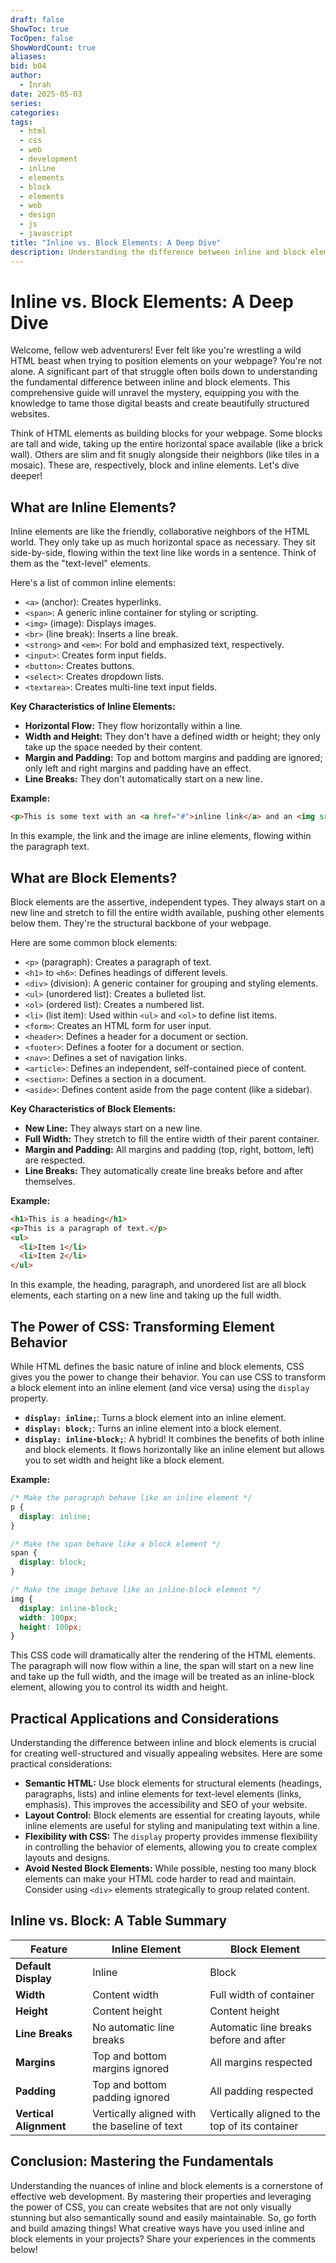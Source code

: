```yaml
---
draft: false
ShowToc: true
TocOpen: false
ShowWordCount: true
aliases: 
bid: b04
author:
  - Inrah
date: 2025-05-03
series: 
categories: 
tags:
  - html
  - css
  - web
  - development
  - inline
  - elements
  - block
  - elements
  - web
  - design
  - js
  - javascript
title: "Inline vs. Block Elements: A Deep Dive"
description: Understanding the difference between inline and block elements in HTML and CSS is crucial for web development. This comprehensive guide explores their properties, behaviors, and practical applications with examples.
---
```


# Inline vs. Block Elements: A Deep Dive

Welcome, fellow web adventurers! Ever felt like you're wrestling a wild HTML beast when trying to position elements on your webpage?  You're not alone.  A significant part of that struggle often boils down to understanding the fundamental difference between inline and block elements.  This comprehensive guide will unravel the mystery, equipping you with the knowledge to tame those digital beasts and create beautifully structured websites.

Think of HTML elements as building blocks for your webpage.  Some blocks are tall and wide, taking up the entire horizontal space available (like a brick wall). Others are slim and fit snugly alongside their neighbors (like tiles in a mosaic).  These are, respectively, block and inline elements. Let's dive deeper!

## What are Inline Elements?

Inline elements are like the friendly, collaborative neighbors of the HTML world. They only take up as much horizontal space as necessary.  They sit side-by-side, flowing within the text line like words in a sentence.  Think of them as the "text-level" elements.

Here's a list of common inline elements:

* `<a>` (anchor): Creates hyperlinks.
* `<span>`: A generic inline container for styling or scripting.
* `<img>` (image): Displays images.
* `<br>` (line break): Inserts a line break.
* `<strong>` and `<em>`:  For bold and emphasized text, respectively.
* `<input>`: Creates form input fields.
* `<button>`: Creates buttons.
* `<select>`: Creates dropdown lists.
* `<textarea>`: Creates multi-line text input fields.


**Key Characteristics of Inline Elements:**

* **Horizontal Flow:** They flow horizontally within a line.
* **Width and Height:** They don't have a defined width or height; they only take up the space needed by their content.
* **Margin and Padding:**  Top and bottom margins and padding are ignored; only left and right margins and padding have an effect.
* **Line Breaks:** They don't automatically start on a new line.


**Example:**

```html
<p>This is some text with an <a href="#">inline link</a> and an <img src="image.jpg" alt="Image" width="50"> image.</p>
```

In this example, the link and the image are inline elements, flowing within the paragraph text.


<!-- -->


## What are Block Elements?

Block elements are the assertive, independent types. They always start on a new line and stretch to fill the entire width available, pushing other elements below them.  They're the structural backbone of your webpage.

Here are some common block elements:

* `<p>` (paragraph): Creates a paragraph of text.
* `<h1>` to `<h6>`: Defines headings of different levels.
* `<div>` (division): A generic container for grouping and styling elements.
* `<ul>` (unordered list): Creates a bulleted list.
* `<ol>` (ordered list): Creates a numbered list.
* `<li>` (list item):  Used within `<ul>` and `<ol>` to define list items.
* `<form>`: Creates an HTML form for user input.
* `<header>`: Defines a header for a document or section.
* `<footer>`: Defines a footer for a document or section.
* `<nav>`: Defines a set of navigation links.
* `<article>`: Defines an independent, self-contained piece of content.
* `<section>`: Defines a section in a document.
* `<aside>`: Defines content aside from the page content (like a sidebar).


**Key Characteristics of Block Elements:**

* **New Line:** They always start on a new line.
* **Full Width:** They stretch to fill the entire width of their parent container.
* **Margin and Padding:** All margins and padding (top, right, bottom, left) are respected.
* **Line Breaks:** They automatically create line breaks before and after themselves.


**Example:**

```html
<h1>This is a heading</h1>
<p>This is a paragraph of text.</p>
<ul>
  <li>Item 1</li>
  <li>Item 2</li>
</ul>
```

In this example, the heading, paragraph, and unordered list are all block elements, each starting on a new line and taking up the full width.


<!-- -->


## The Power of CSS: Transforming Element Behavior

While HTML defines the basic nature of inline and block elements, CSS gives you the power to change their behavior.  You can use CSS to transform a block element into an inline element (and vice versa) using the `display` property.

* **`display: inline;`**:  Turns a block element into an inline element.
* **`display: block;`**: Turns an inline element into a block element.
* **`display: inline-block;`**: A hybrid!  It combines the benefits of both inline and block elements.  It flows horizontally like an inline element but allows you to set width and height like a block element.


**Example:**

```css
/* Make the paragraph behave like an inline element */
p {
  display: inline;
}

/* Make the span behave like a block element */
span {
  display: block;
}

/* Make the image behave like an inline-block element */
img {
  display: inline-block;
  width: 100px;
  height: 100px;
}
```

This CSS code will dramatically alter the rendering of the HTML elements.  The paragraph will now flow within a line, the span will start on a new line and take up the full width, and the image will be treated as an inline-block element, allowing you to control its width and height.


## Practical Applications and Considerations

Understanding the difference between inline and block elements is crucial for creating well-structured and visually appealing websites.  Here are some practical considerations:

* **Semantic HTML:**  Use block elements for structural elements (headings, paragraphs, lists) and inline elements for text-level elements (links, emphasis).  This improves the accessibility and SEO of your website.
* **Layout Control:** Block elements are essential for creating layouts, while inline elements are useful for styling and manipulating text within a line.
* **Flexibility with CSS:**  The `display` property provides immense flexibility in controlling the behavior of elements, allowing you to create complex layouts and designs.
* **Avoid Nested Block Elements:** While possible, nesting too many block elements can make your HTML code harder to read and maintain.  Consider using `<div>` elements strategically to group related content.


##  Inline vs. Block: A Table Summary

| Feature          | Inline Element                               | Block Element                                  |
|-----------------|-----------------------------------------------|-------------------------------------------------|
| **Default Display** | Inline                                        | Block                                          |
| **Width**         | Content width                                 | Full width of container                        |
| **Height**        | Content height                                | Content height                                 |
| **Line Breaks**   | No automatic line breaks                     | Automatic line breaks before and after         |
| **Margins**       | Top and bottom margins ignored                 | All margins respected                           |
| **Padding**       | Top and bottom padding ignored                 | All padding respected                           |
| **Vertical Alignment** | Vertically aligned with the baseline of text | Vertically aligned to the top of its container |


## Conclusion: Mastering the Fundamentals

Understanding the nuances of inline and block elements is a cornerstone of effective web development.  By mastering their properties and leveraging the power of CSS, you can create websites that are not only visually stunning but also semantically sound and easily maintainable.  So, go forth and build amazing things!  What creative ways have you used inline and block elements in your projects?  Share your experiences in the comments below!


<!-- 
<!-- Blog Title  -->
<!--  Inline vs. Block Elements: A Deep Dive  -->

<!--  Blog Description  -->
<!--  Understanding the difference between inline and block elements in HTML and CSS is crucial for web development. This comprehensive guide explores their properties, behaviors, and practical applications with examples.  -->

<!--  Blog Tags  -->
<!--  ["html", "css", "web development", "inline elements", "block elements", "web design"]  -->

<!-- -->
 